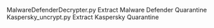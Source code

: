 MalwareDefenderDecrypter.py Extract Malware Defender Quarantine
Kaspersky_uncrypt.py 		Extract Kaspersky Quarantine